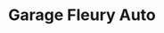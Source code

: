 ---
title: "Garage Fleury Auto"
url: /fleury-sur-andelle/garage-fleury-auto/
shop: Autowerkstatt
---